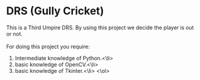 <h1>DRS (Gully Cricket)</h1>

This is a Third Umpire DRS. By using this project we decide the player is out or not. 
<br><br>
For doing this project you require: <br>
<ol>
  <li>Intermediate knowledge of Python.<\li>
  <li>basic knowledge of OpenCV.<\li>
  <li>basic knowledge of Tkinter.<\li>
<\ol>
